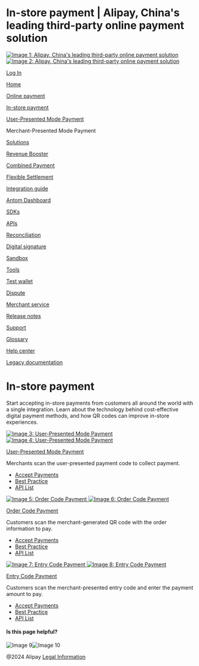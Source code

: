 In-store payment | Alipay, China's leading third-party online payment solution
===============
                        

[![Image 1: Alipay, China's leading third-party online payment solution](https://ac.alipay.com/storage/2024/3/26/d66c43c0-440d-4c97-9976-f2028a2c8c5e.svg)![Image 2: Alipay, China's leading third-party online payment solution](https://ac.alipay.com/storage/2024/3/26/a48bd336-aea0-4f16-bf83-616eacbb4434.svg)](/docs/)

[Log In](https://global.alipay.com/ilogin/account_login.htm?goto=https%3A%2F%2Fglobal.alipay.com%2Fdocs%2Finstorepayment)

[Home](/docs/)

[Online payment](/docs/onlinepayment)

[In-store payment](/docs/instorepayment)

[User-Presented Mode Payment](/docs/ac/ams_upm/introduction)

Merchant-Presented Mode Payment

[Solutions](/docs/solutions)

[Revenue Booster](/docs/ac/revenuebooster_en/overview)

[Combined Payment](/docs/ac/combinedpay_en/overview)

[Flexible Settlement](/docs/ac/flexiblesettlement_en/overview)

[Integration guide](/docs/integration_guide_en)

[Antom Dashboard](/docs/dashboard_en)

[SDKs](/docs/sdks)

[APIs](https://global.alipay.com/docs/ac/ams/api)

[Reconciliation](https://global.alipay.com/docs/ac/reconcile)

[Digital signature](https://global.alipay.com/docs/ac/ams/digital_signature)

[Sandbox](https://global.alipay.com/docs/ac/ref/sandbox)

[Tools](https://global.alipay.com/docs/ac/ref/key_config_en)

[Test wallet](https://global.alipay.com/docs/ac/ref/testwallet)

[Dispute](https://global.alipay.com/docs/ac/dispute)

[Merchant service](https://global.alipay.com/docs/ac/merchant_service)

[Release notes](/docs/releasenotes)

[Support](/docs/support)

[Glossary](/docs/glossary)

[Help center](https://cshall.alipay.com/enterprise/global/klgList?sceneCode=un_login&routerId=d9aa1f608c4145d6b3c8030c17cf6f9a000&categoryId=50479)

[Legacy documentation](https://global.alipay.com/docs/ac/legacy/legacydoc)

In-store payment
================

 

Start accepting in-store payments from customers all around the world with a single integration. Learn about the technology behind cost-effective digital payment methods, and how QR codes can improve in-store experiences.

 [![Image 3: User-Presented Mode Payment](https://gw.alipayobjects.com/mdn/rms_0f16c4/afts/img/A*7ptxQKqJVhAAAAAAAAAAAAAAARQnAQ) ![Image 4: User-Presented Mode Payment](https://gw.alipayobjects.com/mdn/rms_0f16c4/afts/img/A*pC_cRabZCssAAAAAAAAAAAAAARQnAQ)](https://global.alipay.com/docs/ac/ams_upm/introduction)

[User-Presented Mode Payment](https://global.alipay.com/docs/ac/ams_upm/introduction)

Merchants scan the user-presented payment code to collect payment.

*   [Accept Payments](https://global.alipay.com/docs/ac/ams_upm/acceptpayment)
*   [Best Practice](https://global.alipay.com/docs/ac/ams_upm/bp)
*   [API List](https://global.alipay.com/docs/ac/ams_upm/apilist)

 [![Image 5: Order Code Payment](https://gw.alipayobjects.com/mdn/rms_0f16c4/afts/img/A*i-kGS6vyrH4AAAAAAAAAAAAAARQnAQ) ![Image 6: Order Code Payment](https://gw.alipayobjects.com/mdn/rms_0f16c4/afts/img/A*lgq_T7-B5rYAAAAAAAAAAAAAARQnAQ)](https://global.alipay.com/docs/ac/ams_oc/introduction)

[Order Code Payment](https://global.alipay.com/docs/ac/ams_oc/introduction)

Customers scan the merchant-generated QR code with the order information to pay.

*   [Accept Payments](https://global.alipay.com/docs/ac/ams_oc/acceptpayment)
*   [Best Practice](https://global.alipay.com/docs/ac/ams_oc/bp)
*   [API List](https://global.alipay.com/docs/ac/ams_oc/apilist)

 [![Image 7: Entry Code Payment](https://gw.alipayobjects.com/mdn/rms_0f16c4/afts/img/A*0SKWSKPsZk8AAAAAAAAAAAAAARQnAQ) ![Image 8: Entry Code Payment](https://gw.alipayobjects.com/mdn/rms_0f16c4/afts/img/A*MBDfRrTeazcAAAAAAAAAAAAAARQnAQ)](https://global.alipay.com/docs/ac/ams_ec/introduction)

[Entry Code Payment](https://global.alipay.com/docs/ac/ams_ec/introduction)

Customers scan the merchant-presented entry code and enter the payment amount to pay.

*   [Accept Payments](https://global.alipay.com/docs/ac/ams_ec/acceptpayment)
*   [Best Practice](https://global.alipay.com/docs/ac/ams_ec/bp)
*   [API List](https://global.alipay.com/docs/ac/ams_ec/apilist)

#### Is this page helpful?

![Image 9](https://ac.alipay.com/storage/2021/5/20/19b2c126-9442-4f16-8f20-e539b1db482a.png)![Image 10](https://ac.alipay.com/storage/2021/5/20/e9f3f154-dbf0-455f-89f0-b3d4e0c14481.png)

@2024 Alipay [Legal Information](https://global.alipay.com/docs/ac/platform/membership)